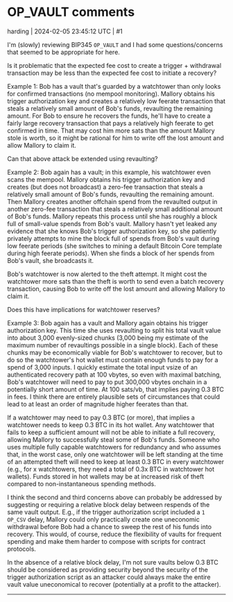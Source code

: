 # OP_VAULT comments

harding | 2024-02-05 23:45:12 UTC | #1

I'm (slowly) reviewing BIP345 `OP_VAULT` and I had some questions/concerns that seemed to be appropriate for here.

Is it problematic that the expected fee cost to create a trigger + withdrawal transaction may be less than the expected fee cost to initiate a recovery?

Example 1: Bob has a vault that's guarded by a watchtower than only looks for confirmed transactions (no mempool monitoring).  Mallory obtains his trigger authorization key and creates a relatively low feerate transaction that steals a relatively small amount of Bob's funds, revaulting the remaining amount.  For Bob to ensure he recovers the funds, he'll have to create a fairly large recovery transaction that pays a relatively high feerate to get confirmed in time.  That may cost him more sats than the amount Mallory stole is worth, so it might be rational for him to write off the lost amount and allow Mallory to claim it.

Can that above attack be extended using revaulting?

Example 2: Bob again has a vault; in this example, his watchtower even scans the mempool.  Mallory obtains his trigger authorization key and creates (but does not broadcast) a zero-fee transaction that steals a relatively small amount of Bob's funds, revaulting the remaining amount.  Then Mallory creates another offchain spend from the revaulted output in another zero-fee transaction that steals a relatively small additional amount of Bob's funds.  Mallory repeats this process until she has roughly a block full of small-value spends from Bob's vault.  Mallory hasn't yet leaked any evidence that she knows Bob's trigger authorization key, so she patiently privately attempts to mine the block full of spends from Bob's vault during low feerate periods (she switches to mining a default Bitcoin Core template during high feerate periods).  When she finds a block of her spends from Bob's vault, she broadcasts it.

Bob's watchtower is now alerted to the theft attempt.  It might cost the watchtower more sats than the theft is worth to send even a batch recovery transaction, causing Bob to write off the lost amount and allowing Mallory to claim it.

Does this have implications for watchtower reserves?

Example 3: Bob again has a vault and Mallory again obtains his trigger authorization key.  This time she uses revaulting to split his total vault value into about 3,000 evenly-sized chunks (3,000 being my estimate of the maximum number of revaultings possible in a single block).  Each of these chunks may be economically viable for Bob's watchtower to recover, but to do so the watchtower's hot wallet must contain enough funds to pay for a spend of 3,000 inputs.  I quickly estimate the total input vsize of an authenticated recovery path at 100 vbytes, so even with maximal batching, Bob's watchtower will need to pay to put 300,000 vbytes onchain in a potentially short amount of time.  At 100 sats/vb, that implies paying 0.3 BTC in fees.  I think there are entirely plausible sets of circumstances that could lead to at least an order of magnitude higher feerates than that.

If a watchtower may need to pay 0.3 BTC (or more), that implies a watchtower needs to keep 0.3 BTC in its hot wallet.  Any watchtower that fails to keep a sufficient amount will not be able to initiate a full recovery, allowing Mallory to successfully steal some of Bob's funds.  Someone who uses multiple fully capable watchtowers for redundancy and who assumes that, in the worst case, only one watchtower will be left standing at the time of an attempted theft will need to keep at least 0.3 BTC in every watchtower (e.g., for x watchtowers, they need a total of 0.3x BTC in watchtower hot wallets).  Funds stored in hot wallets may be at increased risk of theft compared to non-instantaneous spending methods.

I think the second and third concerns above can probably be addressed by suggesting or requiring a relative block delay between respends of the same vault output.  E.g., if the trigger authorization script included a `1 OP_CSV` delay, Mallory could only practically create one uneconomic withdrawal before Bob had a chance to sweep the rest of his funds into recovery.  This would, of course, reduce the flexibility of vaults for frequent spending and make them harder to compose with scripts for contract protocols.

In the absence of a relative block delay, I'm not sure vaults below 0.3 BTC should be considered as providing security beyond the security of the trigger authorization script as an attacker could always make the entire vault value uneconomical to recover (potentially at a profit to the attacker).

-------------------------

